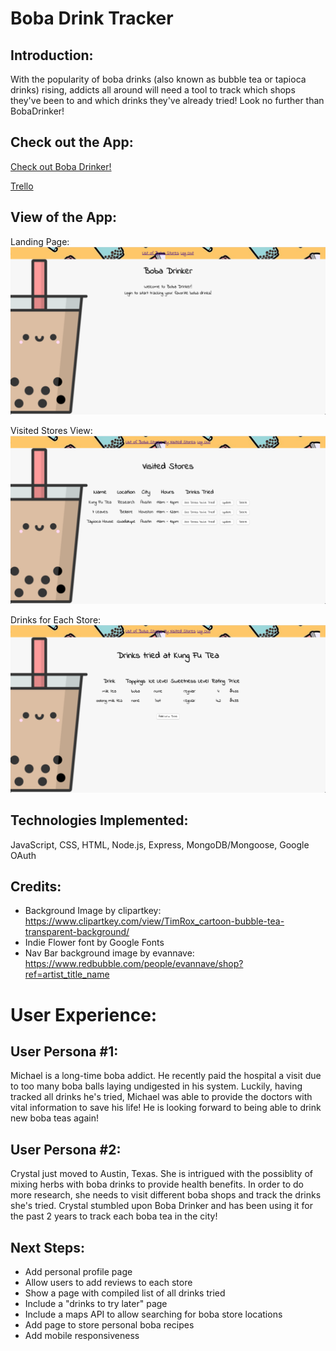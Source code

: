 # Boba Drink Tracker

## Introduction:
With the popularity of boba drinks (also known as bubble tea or tapioca drinks) rising, addicts all around will need a tool to track which shops they've been to and which drinks they've already tried! Look no further than BobaDrinker!

## Check out the App:
[Check out Boba Drinker!](https://boba-drinker.herokuapp.com/) 

[Trello](https://trello.com/b/L4fEDwVi/boba-node-express-mdb) 


## View of the App:
Landing Page:
![Landing Page](public/images/bobadrinker-landing-page.png)

Visited Stores View:
![Visited Stores View](public/images/bobadrinker-visitedStores-page.png)

Drinks for Each Store:
![Drinks for Each Store](public/images/bobadrinker-drinks-page.png)

## Technologies Implemented:
JavaScript, CSS, HTML, Node.js, Express, MongoDB/Mongoose, Google OAuth

## Credits:
- Background Image by clipartkey: https://www.clipartkey.com/view/TimRox_cartoon-bubble-tea-transparent-background/
- Indie Flower font by Google Fonts
- Nav Bar background image by evannave: https://www.redbubble.com/people/evannave/shop?ref=artist_title_name

# User Experience:
## User Persona #1:
Michael is a long-time boba addict. He recently paid the hospital a visit due to too many boba balls laying undigested in his system. Luckily, having tracked all drinks he's tried, Michael was able to provide the doctors with vital information to save his life! He is looking forward to being able to drink new boba teas again!

## User Persona #2:
Crystal just moved to Austin, Texas. She is intrigued with the possiblity of mixing herbs with boba drinks to provide health benefits. In order to do more research, she needs to visit different boba shops and track the drinks she's tried. Crystal stumbled upon Boba Drinker and has been using it for the past 2 years to track each boba tea in the city!

## Next Steps:
- Add personal profile page
- Allow users to add reviews to each store
- Show a page with compiled list of all drinks tried
- Include a "drinks to try later" page
- Include a maps API to allow searching for boba store locations
- Add page to store personal boba recipes
- Add mobile responsiveness
